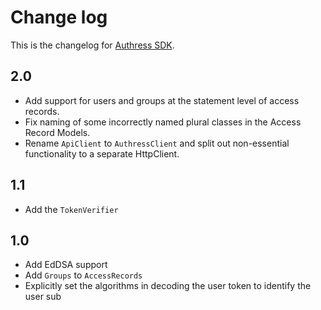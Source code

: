 # Change log
This is the changelog for [Authress SDK](readme.md).

## 2.0 ##
* Add support for users and groups at the statement level of access records.
* Fix naming of some incorrectly named plural classes in the Access Record Models.
* Rename `ApiClient` to `AuthressClient` and split out non-essential functionality to a separate HttpClient.

## 1.1 ##
* Add the `TokenVerifier`

## 1.0 ##
* Add EdDSA support
* Add `Groups` to `AccessRecords`
* Explicitly set the algorithms in decoding the user token to identify the user sub